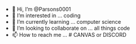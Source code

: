 - 👋 Hi, I’m @Parsons0001
- 👀 I’m interested in ... coding
- 🌱 I’m currently learning ... computer science
- 💞️ I’m looking to collaborate on ... all things code
- 📫 How to reach me ... # CANVAS or DISCORD 

<!---
Parsons0001/Parsons0001 is a ✨ special ✨ repository because its `README.md` (this file) appears on your GitHub profile.
You can click the Preview link to take a look at your changes.
--->
